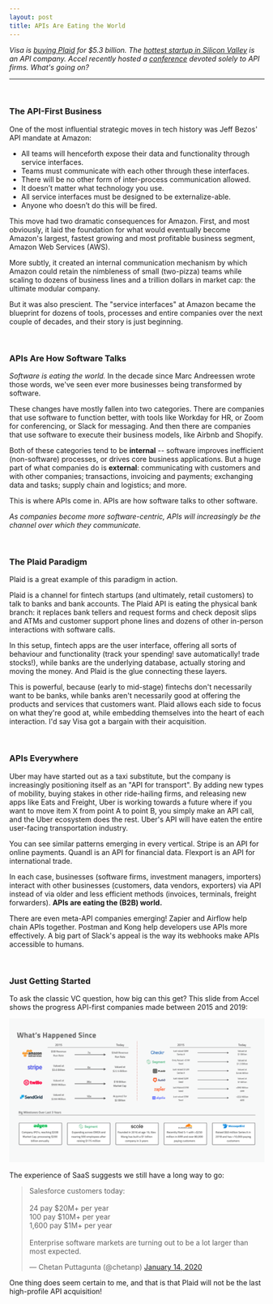 ```yaml
---
layout: post
title: APIs Are Eating the World
---
```


*Visa is [buying Plaid](https://techcrunch.com/2020/01/13/visa-is-acquiring-plaid-for-5-3-billion-2x-its-final-private-valuation/) for $5.3 billion.  The [hottest startup in Silicon Valley](https://stripe.com/) is an API company.  Accel recently hosted a [conference](https://techcrunch.com/2019/09/06/apis-are-the-next-big-saas-wave/) devoted solely to API firms.  What's going on?*

----

<br/>

### The API-First Business

One of the most influential strategic moves in tech history was Jeff Bezos' API mandate at Amazon: 

- All teams will henceforth expose their data and functionality through service interfaces.
- Teams must communicate with each other through these interfaces.
- There will be no other form of inter-process communication allowed.
- It doesn’t matter what technology you use.
- All service interfaces must be designed to be externalize-able. 
- Anyone who doesn’t do this will be fired. 

This move had two dramatic consequences for Amazon.  First, and most obviously, it laid the foundation for what would eventually become Amazon's largest, fastest growing and most profitable business segment, Amazon Web Services (AWS).  

More subtly, it created an internal communication mechanism by which Amazon could retain the nimbleness of small (two-pizza) teams while scaling to dozens of business lines and a trillion dollars in market cap: the ultimate modular company.

But it was also prescient.  The "service interfaces" at Amazon became the blueprint for dozens of tools, processes and entire companies over the next couple of decades, and their story is just beginning.

<br/>

### APIs Are How Software Talks

*Software is eating the world.*  In the decade since Marc Andreessen wrote those words, we've seen ever more businesses being transformed by software.  

These changes have mostly fallen into two categories.  There are companies that use software to function better, with tools like Workday for HR, or Zoom for conferencing, or Slack for messaging.  And then there are companies that use software to execute their business models, like Airbnb and Shopify.  

Both of these categories tend to be **internal** -- software improves inefficient (non-software) processes, or drives core business applications.  But a huge part of what companies do is **external**:  communicating with customers and with other companies; transactions, invoicing and payments; exchanging data and tasks; supply chain and logistics; and more.

This is where APIs come in.  APIs are how software talks to other software.  

*As companies become more software-centric, APIs will increasingly be the channel over which they communicate.*

<br/>

### The Plaid Paradigm

Plaid is a great example of this paradigm in action.  

Plaid is a channel for fintech startups (and ultimately, retail customers) to talk to banks and bank accounts.  The Plaid API is eating the physical bank branch: it replaces bank tellers and request forms and check deposit slips and ATMs and customer support phone lines and dozens of other in-person interactions with software calls.

In this setup, fintech apps are the user interface, offering all sorts of behaviour and functionality (track your spending!  save automatically!  trade stocks!), while banks are the underlying database, actually storing and moving the money.  And Plaid is the glue connecting these layers.

This is powerful, because (early to mid-stage) fintechs don't necessarily want to be banks, while banks aren't necessarily good at offering the products and services that customers want.  Plaid allows each side to focus on what they're good at, while embedding themselves into the heart of each interaction.  I'd say Visa got a bargain with their acquisition.

<br/>

### APIs Everywhere

Uber may have started out as a taxi substitute, but the company is increasingly positioning itself as an "API for transport".  By adding new types of mobility, buying stakes in other ride-hailing firms, and releasing new apps like Eats and Freight, Uber is working towards a future where if you want to move item X from point A to point B, you simply make an API call, and the Uber ecosystem does the rest.  Uber's API will have eaten the entire user-facing transportation industry.

You can see similar patterns emerging in every vertical.  Stripe is an API for online payments.  Quandl is an API for financial data.  Flexport is an API for international trade.  

In each case, businesses (software firms, investment managers, importers) interact with other businesses (customers, data vendors, exporters) via API instead of via older and less efficient methods (invoices, terminals, freight forwarders).  **APIs are eating the (B2B) world.**

There are even meta-API companies emerging!  Zapier and Airflow help chain APIs together.  Postman and Kong help developers use APIs more effectively.  A big part of Slack's appeal is the way its webhooks make APIs accessible to humans.  

<br/>

### Just Getting Started 

To ask the classic VC question, how big can this get?  This slide from Accel shows the progress API-first companies made between 2015 and 2019:

<img src="/assets/img/api-companies-accel.png" alt="API Companies" class="image">

The experience of SaaS suggests we still have a long way to go:

<blockquote class="twitter-tweet"><p lang="en" dir="ltr">Salesforce customers today:<br><br>24 pay $20M+ per year<br>100 pay $10M+ per year<br>1,600 pay $1M+ per year<br><br>Enterprise software markets are turning out to be a lot larger than most expected.</p>&mdash; Chetan Puttagunta (@chetanp) <a href="https://twitter.com/chetanp/status/1217146989370052608?ref_src=twsrc%5Etfw">January 14, 2020</a></blockquote> <script async src="https://platform.twitter.com/widgets.js" charset="utf-8"></script>

One thing does seem certain to me, and that is that Plaid will not be the last high-profile API acquisition!
